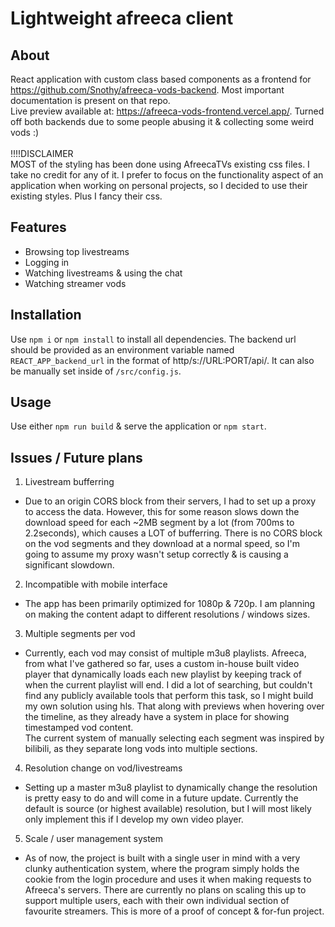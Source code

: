 # Lightweight afreeca client

## About
React application with custom class based components as a frontend for https://github.com/Snothy/afreeca-vods-backend. Most important documentation is present on that repo.</br> 
Live preview available at: https://afreeca-vods-frontend.vercel.app/. 
Turned off both backends due to some people abusing it & collecting some weird vods :)</br> </br>
!!!!DISCLAIMER </br>
MOST of the styling has been done using AfreecaTVs existing css files. I take no credit for any of it. I prefer to focus on the functionality aspect of an application when working on personal projects, so I decided to use their existing styles. Plus I fancy their css.

## Features
- Browsing top livestreams
- Logging in
- Watching livestreams & using the chat
- Watching streamer vods 

## Installation
Use `npm i` or `npm install` to install all dependencies.
The backend url should be provided as an environment variable named `REACT_APP_backend_url` in the format of http/s://URL:PORT/api/. It can also be manually set inside of `/src/config.js`.

## Usage
Use either `npm run build` & serve the application or `npm start`.

## Issues / Future plans
1. Livestream bufferring
- Due to an origin CORS block from their servers, I had to set up a proxy to access the data. However, this for some reason slows down the download speed for each ~2MB segment by a lot (from 700ms to 2.2seconds), which causes a LOT of bufferring. There is no CORS block on the vod segments and they download at a normal speed, so I'm going to assume my proxy wasn't setup correctly & is causing a significant slowdown.
2. Incompatible with mobile interface
- The app has been primarily optimized for 1080p & 720p. I am planning on making the content adapt to different resolutions / windows sizes.
3. Multiple segments per vod
- Currently, each vod may consist of multiple m3u8 playlists. Afreeca, from what I've gathered so far, uses a custom in-house built video player that dynamically loads each new playlist by keeping track of when the current playlist will end. I did a lot of searching, but couldn't find any publicly available tools that perform this task, so I might build my own solution using hls. That along with previews when hovering over the timeline, as they already have a system in place for showing timestamped vod content. </br>
The current system of manually selecting each segment was inspired by bilibili, as they separate long vods into multiple sections.
4. Resolution change on vod/livestreams
- Setting up a master m3u8 playlist to dynamically change the resolution is pretty easy to do and will come in a future update. Currently the default is source (or highest available) resolution, but I will most likely only implement this if I develop my own video player.
5. Scale / user management system
- As of now, the project is built with a single user in mind with a very clunky authentication system, where the program simply holds the cookie from the login procedure and uses it when making requests to Afreeca's servers. There are currently no plans on scaling this up to support multiple users, each with their own individual section of favourite streamers. This is more of a proof of concept & for-fun project.
